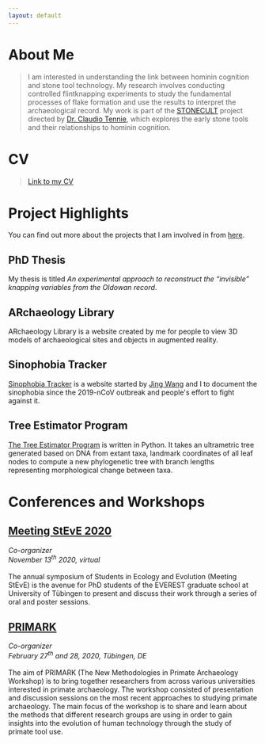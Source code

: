 ```yaml
---
layout: default
---
```


# About Me
> I am interested in understanding the link between hominin cognition and stone tool technology. My research involves conducting controlled flintknapping experiments to study the fundamental processes of flake formation and use the results to interpret the archaeological record. My work is part of the [STONECULT](https://sites.google.com/view/stonecult/home) project directed by [Dr. Claudio Tennie](https://sites.google.com/view/claudiotennie/home), which explores the early stone tools and their relationships to hominin cognition.

# CV
> [Link to my CV](./cv.html)

# Project Highlights
You can find out more about the projects that I am involved in from [here](./project.md).

## PhD Thesis
My thesis is titled _An experimental approach to reconstruct the “invisible” knapping variables from the Oldowan record_.

## ARchaeology Library
ARchaeology Library is a website created by me for people to view 3D models of archaeological sites and objects in augmented reality.

## Sinophobia Tracker
[Sinophobia Tracker](https://sites.google.com/view/sinophobia-tracker/home) is a website started by [Jing Wang](https://sites.google.com/view/jingwang-space/home) and I to document the sinophobia since the 2019-nCoV outbreak and people's effort to fight against it.

## Tree Estimator Program
[The Tree Estimator Program](https://github.com/lili0824/fossil) is written in Python. It takes an ultrametric tree generated based on DNA from extant taxa, landmark coordinates of all leaf nodes to compute a new phylogenetic tree with branch lengths representing morphological change between taxa.

# Conferences and Workshops
## [Meeting StEvE 2020](https://uni-tuebingen.de/en/180663)
*Co-organizer*<br />
*November 13<sup>th</sup> 2020, virtual*<br />
<br />
The annual symposium of Students in Ecology and Evolution (Meeting StEvE) is the avenue for PhD students of the EVEREST graduate school at University of Tübingen to present and discuss their work through a series of oral and poster sessions.

## [PRIMARK](https://sites.google.com/view/primarch-workshop/home?authuser=0)
*Co-organizer*<br />
*February 27<sup>th</sup> and 28, 2020, Tübingen, DE*<br />
<br />
The aim of PRIMARK (The New Methodologies in Primate Archaeology Workshop) is to bring together researchers from across various universities interested in primate archaeology. The workshop consisted of presentation and discussion sessions on the most recent approaches to studying primate archaeology. The main focus of the workshop is to share and learn about the methods that different research groups are using in order to gain insights into the evolution of human technology through the study of primate tool use.
